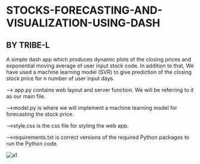 # STOCKS-FORECASTING-AND-VISUALIZATION-USING-DASH
BY TRIBE-L 
----------------------------------------------------------------------------------------------------------------------------------------

A simple dash app which produces dynamic plots of the closing prices and exponential moving average of user input stock code. In addition to that, We have used a machine learning model (SVR) to give prediction of the closing stock price for n number of user input days.


--> app.py contains web layout and server function. We will be referring to it as our main file.

-->model.py is where we will implement a machine learning model for forecasting the stock price.

-->style.css is the css file for styling the web app.

-->requirements.txt is correct versions of the required Python packages to run the Python code.

![a1](https://user-images.githubusercontent.com/92010293/173184543-2dc23640-cd20-4f73-a25d-690ce25862ed.JPG)




